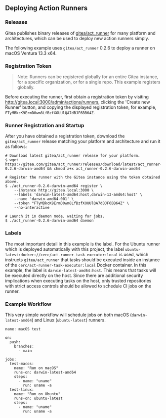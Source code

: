## Deploying Action Runners

### Releases
Gitea publishes binary releases of [gitea/act_runner](https://gitea.com/gitea/act_runner/releases) for many platform and architectures, which can be used to deploy new action runners simply.

The following example uses `gitea/act_runner` 0.2.6 to deploy a runner on macOS Ventura 13.3 x64.

### Registration Token

> Note: Runners can be registered globally for an entire Gitea instance, for a specific organization, or for a single repo.  This example registers globally.

Before executing the runner, first obtain a registration token by visiting http://gitea.local:3000/admin/actions/runners, clicking the 'Create new Runner' button, and copying the displayed
registration token, for example, `FTyMBkcK9ErmD0wm8LfBzfXOUUlQA7dBJF6BB64Z`.

### Runner Registration and Startup

After you have obtained a registration token, download the `gitea/act_runner` release matching your platform and architecture and run it as follows:

```
# Download latest gitea/act_runner release for your platform.
$ wget https://gitea.com/gitea/act_runner/releases/download/latest/act_runner-0.2.6-darwin-amd64 && chmod a+x act_runner-0.2.6-darwin-amd64

# Register the runner with the Gitea instance using the token obtained above.
$ ./act_runner-0.2.6-darwin-amd64 register \
    --instance http://gitea.local:3000 \
    --labels 'darwin-latest-amd64:host,darwin-13-amd64:host' \
    --name 'darwin-amd64-001' \
    --token "FTyMBkcK9ErmD0wm8LfBzfXOUUlQA7dBJF6BB64Z" \
    --no-interactive

# Launch it in daemon mode, waiting for jobs.
$ ./act_runner-0.2.6-darwin-amd64 daemon
```

### Labels

The most important detail in this example is the label.  For the Ubuntu runner which is deployed automatically with this project, the label `ubuntu-latest:docker://cerc/act-runner-task-executor:local` is
used, which instructs `gitea/act_runner` that tasks should be executed inside an instance of the `cerc/act-runner-task-executor:local` Docker container.  In this example, the label is `darwin-latest-amd64:host`.
This means that tasks will be executed directly on the host.  Since there are additional security implications when executing tasks on the host, only trusted repositories with strict access controls
should be allowed to schedule CI jobs on the runner.

### Example Workflow

This very simple workflow will schedule jobs on both macOS (`darwin-latest-amd64`) and Linux (`ubuntu-latest`) runners.

```
name: macOS test

on:
  push:
    branches:
      - main

jobs:
  test-macos:
    name: "Run on macOS"
    runs-on: darwin-latest-amd64
    steps:
      - name: "uname"
        run: uname -a
  test-linux:
    name: "Run on Ubuntu"
    runs-on: ubuntu-latest
    steps:
      - name: "uname"
        run: uname -a
```
